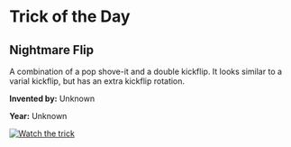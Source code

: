 # Trick of the Day

## Nightmare Flip

A combination of a pop shove-it and a double kickflip. It looks similar to a varial kickflip, but has an extra kickflip rotation.

**Invented by:** Unknown

**Year:** Unknown

[![Watch the trick](https://img.youtube.com/vi/1jiPzaeMhOk/0.jpg)](https://www.youtube.com/watch?v=1jiPzaeMhOk)
